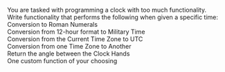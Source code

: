 You are tasked with programming a clock with too much functionality.
<br>
Write functionality that performs the following when given a specific time:
<br>
Conversion to Roman Numerals
<br>
Conversion from 12-hour format to Military Time
<br>
Conversion from the Current Time Zone to UTC
<br>
Conversion from one Time Zone to Another
<br>
Return the angle between the Clock Hands
<br>
One custom function of your choosing
